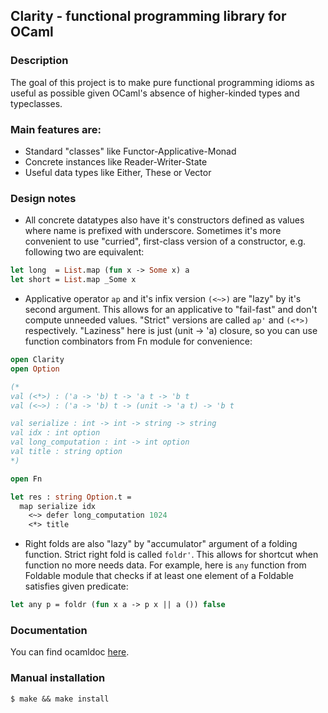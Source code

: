 ## Clarity - functional programming library for OCaml
### Description

The goal of this project is to make pure functional programming idioms as useful as possible given OCaml's absence of higher-kinded types and typeclasses.

### Main features are:

* Standard "classes" like Functor-Applicative-Monad
* Concrete instances like Reader-Writer-State
* Useful data types like Either, These or Vector

### Design notes

* All concrete datatypes also have it's constructors defined as values where name is prefixed with underscore. Sometimes it's more convenient to use "curried", first-class version of a constructor, e.g. following two are equivalent:
```ocaml
let long  = List.map (fun x -> Some x) a
let short = List.map _Some x
```
* Applicative operator `ap` and it's infix version `(<~>)` are "lazy" by it's second argument. This allows for an applicative to "fail-fast" and don't compute unneeded values. "Strict" versions are called `ap'` and `(<*>)` respectively. "Laziness" here is just (unit -> 'a) closure, so you can use function combinators from Fn module for convenience:
```ocaml
open Clarity
open Option

(*
val (<*>) : ('a -> 'b) t -> 'a t -> 'b t
val (<~>) : ('a -> 'b) t -> (unit -> 'a t) -> 'b t

val serialize : int -> int -> string -> string
val idx : int option
val long_computation : int -> int option
val title : string option
*)

open Fn

let res : string Option.t =
  map serialize idx
    <~> defer long_computation 1024
    <*> title
```
* Right folds are also "lazy" by "accumulator" argument of a folding function. Strict right fold is called `foldr'`. This allows for shortcut when function no more needs data. For example, here is `any` function from Foldable module that checks if at least one element of a Foldable satisfies given predicate:
```ocaml
let any p = foldr (fun x a -> p x || a ()) false
```

### Documentation

You can find ocamldoc [here](https://indiscriminatecoding.github.io/clarity-docs/).

### Manual installation

    $ make && make install

